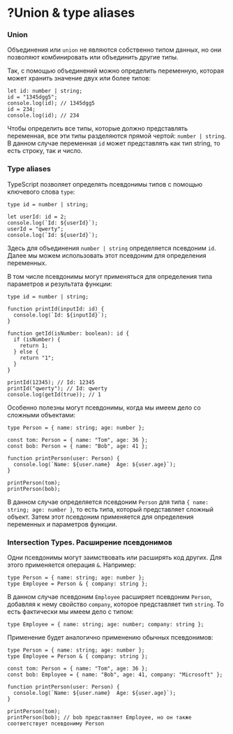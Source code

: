 # ?Union & type aliases

### Union

Объединения или `union` не являются собственно типом данных, но они позволяют комбинировать или объединить другие типы.

Так, с помощью объединений можно определить переменную, которая может хранить значение двух или более типов:

~~~
let id: number | string;
id = "1345dgg5";
console.log(id); // 1345dgg5
id = 234;
console.log(id); // 234
~~~

Чтобы определить все типы, которые должно представлять переменная, все эти типы разделяются прямой чертой: `number | string`. В данном случае переменная `id` может представлять как тип string, то есть строку, так и число.

### Type aliases

TypeScript позволяет определять псевдонимы типов с помощью ключевого слова `type`:

~~~
type id = number | string;

let userId: id = 2;
console.log(`Id: ${userId}`);
userId = "qwerty";
console.log(`Id: ${userId}`);
~~~

Здесь для объединения `number | string` определяется псевдоним `id`. Далее мы можем использовать этот псевдоним для определения переменных.

В том числе псевдонимы могут применяться для определения типа параметров и результата функции:

~~~
type id = number | string;

function printId(inputId: id) {
  console.log(`Id: ${inputId}`);
}

function getId(isNumber: boolean): id {
  if (isNumber) {
    return 1;
  } else {
    return "1";
  }
}

printId(12345); // Id: 12345
printId("qwerty"); // Id: qwerty
console.log(getId(true)); // 1
~~~

Особенно полезны могут псевдонимы, когда мы имеем дело со сложными объектами:

~~~
type Person = { name: string; age: number };

const tom: Person = { name: "Tom", age: 36 };
const bob: Person = { name: "Bob", age: 41 };

function printPerson(user: Person) {
  console.log(`Name: ${user.name}  Age: ${user.age}`);
}

printPerson(tom);
printPerson(bob);
~~~

В данном случае определяется псевдоним `Person` для типа `{ name: string; age: number }`, то есть типа, который представляет сложный объект. Затем этот псевдоним применяется для определения переменных и параметров функции.

### Intersection Types. Расширение псевдонимов

Одни псевдонимы могут заимствовать или расширять код других. Для этого применяется операция `&`. Например:

~~~
type Person = { name: string; age: number };
type Employee = Person & { company: string };
~~~

В данном случае псевдоним `Employee` расширяет псевдоним `Person`, добавляя к нему свойство `company`, которое представляет тип `string`. То есть фактически мы имеем дело с типом:

~~~
type Employee = { name: string; age: number; company: string };
~~~

Применение будет аналогично применению обычных псевдонимов:

~~~
type Person = { name: string; age: number };
type Employee = Person & { company: string };

const tom: Person = { name: "Tom", age: 36 };
const bob: Employee = { name: "Bob", age: 41, company: "Microsoft" };

function printPerson(user: Person) {
  console.log(`Name: ${user.name}  Age: ${user.age}`);
}

printPerson(tom);
printPerson(bob); // bob представляет Employee, но он также соответствует псевдониму Person
~~~
